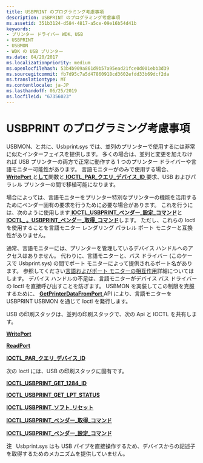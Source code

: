 ```yaml
---
title: USBPRINT のプログラミング考慮事項
description: USBPRINT のプログラミング考慮事項
ms.assetid: 351b3124-d584-4817-a5ce-09e16b54d41b
keywords:
- プリンター ドライバー WDK、USB
- USBPRINT
- USBMON
- WDK の USB プリンター
ms.date: 04/20/2017
ms.localizationpriority: medium
ms.openlocfilehash: 53b4b909a861d9b57a95ead21fce0d001ebb3d39
ms.sourcegitcommit: fb7d95c7a5d47860918cd3602efdd33b69dcf2da
ms.translationtype: MT
ms.contentlocale: ja-JP
ms.lasthandoff: 06/25/2019
ms.locfileid: "67356023"
---
```

# <a name="programming-considerations-for-usbprint"></a>USBPRINT のプログラミング考慮事項





USBMON、と共に、Usbprint.sys では、並列のプリンターで使用するには非常に似たインターフェイスを提供します。 多くの場合は、並列と変更を加えなければ USB プリンターの両方で正常に動作する 1 つのプリンター ドライバーや言語モニター可能性があります。 言語モニターがのみで使用する場合、 [ **WritePort** ](https://docs.microsoft.com/windows-hardware/drivers/ddi/content/winsplp/nf-winsplp-writeport)と[**して**](https://docs.microsoft.com/windows-hardware/drivers/ddi/content/winsplp/nf-winsplp-readport)関数と[ **IOCTL\_PAR\_クエリ\_デバイス\_ID** ](https://docs.microsoft.com/windows-hardware/drivers/ddi/content/ntddpar/ni-ntddpar-ioctl_par_query_device_id)要求、USB およびパラレル プリンターの間で移植可能になります。

場合によっては、言語モニターをプリンター特別なプリンターの機能を活用するためにベンダー固有の要求を行うために必要な場合があります。 これを行うには、次のように使用します[ **IOCTL\_USBPRINT\_ベンダー\_設定\_コマンド**](https://docs.microsoft.com/windows-hardware/drivers/ddi/content/usbprint/ni-usbprint-ioctl_usbprint_vendor_set_command)と[ **IOCTL\_ 。USBPRINT\_ベンダー\_取得\_コマンド**](https://docs.microsoft.com/windows-hardware/drivers/ddi/content/usbprint/ni-usbprint-ioctl_usbprint_vendor_get_command)します。 ただし、これらの Ioctl を使用することを言語モニター レンダリング パラレル ポート モニターと互換性がありません。

通常、言語モニターには、プリンターを管理しているデバイス ハンドルへのアクセスはありません。 代わりに、言語モニターと、バス ドライバー (このケースで Usbprint.sys) の間でポート モニターによって提供されるポート名があります。 参照してください[言語およびポート モニターの相互作用](language-and-port-monitor-interaction.md)詳細についてはします。 デバイス ハンドルの不足は、言語モニターがデバイス バス ドライバーの Ioctl を直接呼び出すことを防ぎます。 USBMON を実装してこの制限を克服するために、 [ **GetPrinterDataFromPort** ](https://docs.microsoft.com/previous-versions/ff550506(v=vs.85)) API により、言語モニターを USBPRINT USBMON を通じて Ioctl を発行します。

USB の印刷スタックは、並列の印刷スタックで、次の Api と IOCTL を共有します。

[**WritePort**](https://docs.microsoft.com/windows-hardware/drivers/ddi/content/winsplp/nf-winsplp-writeport)

[**ReadPort**](https://docs.microsoft.com/windows-hardware/drivers/ddi/content/winsplp/nf-winsplp-readport)

[**IOCTL\_PAR\_クエリ\_デバイス\_ID**](https://docs.microsoft.com/windows-hardware/drivers/ddi/content/ntddpar/ni-ntddpar-ioctl_par_query_device_id)

次の Ioctl には、USB の印刷スタックに固有です。

[**IOCTL\_USBPRINT\_GET\_1284\_ID**](https://docs.microsoft.com/windows-hardware/drivers/ddi/content/usbprint/ni-usbprint-ioctl_usbprint_get_1284_id)

[**IOCTL\_USBPRINT\_GET\_LPT\_STATUS**](https://docs.microsoft.com/windows-hardware/drivers/ddi/content/usbprint/ni-usbprint-ioctl_usbprint_get_lpt_status)

[**IOCTL\_USBPRINT\_ソフト\_リセット**](https://docs.microsoft.com/windows-hardware/drivers/ddi/content/usbprint/ni-usbprint-ioctl_usbprint_soft_reset)

[**IOCTL\_USBPRINT\_ベンダー\_取得\_コマンド**](https://docs.microsoft.com/windows-hardware/drivers/ddi/content/usbprint/ni-usbprint-ioctl_usbprint_vendor_get_command)

[**IOCTL\_USBPRINT\_ベンダー\_設定\_コマンド**](https://docs.microsoft.com/windows-hardware/drivers/ddi/content/usbprint/ni-usbprint-ioctl_usbprint_vendor_set_command)

**注**   Usbprint.sys はも USB パイプを直接操作するため、デバイスからの記述子を取得するためのメカニズムを提供していません。

 

 

 





